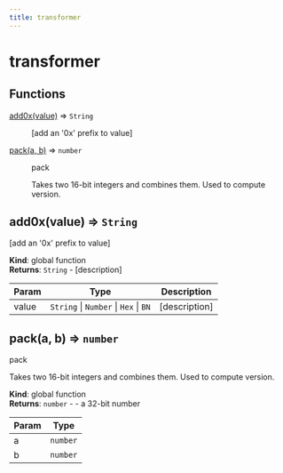 ```yaml
---
title: transformer
---
```


# transformer

## Functions

<dl>
<dt><a href="#add0x">add0x(value)</a> ⇒ <code>String</code></dt>
<dd><p>[add an &#39;0x&#39; prefix to value]</p>
</dd>
<dt><a href="#pack">pack(a, b)</a> ⇒ <code>number</code></dt>
<dd><p>pack</p>
<p>Takes two 16-bit integers and combines them. Used to compute version.</p>
</dd>
</dl>

<a name="add0x"></a>

## add0x(value) ⇒ <code>String</code>
[add an '0x' prefix to value]

**Kind**: global function  
**Returns**: <code>String</code> - [description]  

| Param | Type | Description |
| --- | --- | --- |
| value | <code>String</code> \| <code>Number</code> \| <code>Hex</code> \| <code>BN</code> | [description] |

<a name="pack"></a>

## pack(a, b) ⇒ <code>number</code>
pack

Takes two 16-bit integers and combines them. Used to compute version.

**Kind**: global function  
**Returns**: <code>number</code> - - a 32-bit number  

| Param | Type |
| --- | --- |
| a | <code>number</code> | 
| b | <code>number</code> | 

